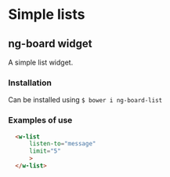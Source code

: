 # Simple lists
## ng-board widget

A simple list widget.

### Installation

Can be installed using `$ bower i ng-board-list`

### Examples of use

```html
  <w-list
      listen-to="message"
      limit="5"
      >
  </w-list>
```